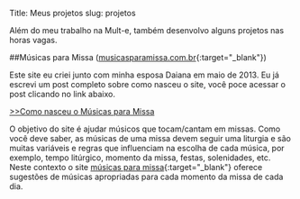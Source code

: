 Title: Meus projetos
slug: projetos

Além do meu trabalho na Mult-e, também desenvolvo alguns projetos nas horas vagas.

##Músicas para Missa ([musicasparamissa.com.br](http://musicasparamissa.com.br/){:target="\_blank"})

Este site eu criei junto com minha esposa Daiana em maio de 2013. Eu já escrevi um post completo sobre como nasceu o site, você poce acessar o post clicando no link abaixo.

[>>Como nasceu o Músicas para Missa](http://blog.musicasparamissa.com.br/como-nasceu-o-musicas-para-missa/)

O objetivo do site é ajudar músicos que tocam/cantam em missas.
Como você deve saber, as músicas de uma missa devem seguir uma liturgia e são muitas variáveis e regras que influenciam na escolha de cada música, por exemplo, tempo litúrgico, momento da missa, festas, solenidades, etc. Neste contexto o site [músicas para missa](http://musicasparamissa.com.br){:target="_blank"} oferece sugestões de músicas apropriadas para cada momento da missa de cada dia.

